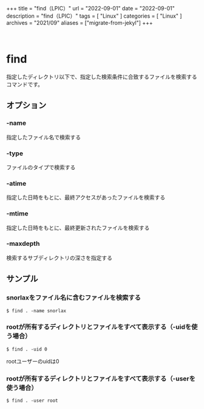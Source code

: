 +++
title = "find（LPIC）"
url = "2022-09-01"
date = "2022-09-01"
description = "find（LPIC）"
tags = [
  "Linux"
]
categories = [
  "Linux"
]
archives = "2021/09"
aliases = ["migrate-from-jekyl"]
+++

<br>

# find

指定したディレクトリ以下で、指定した検索条件に合致するファイルを検索するコマンドです。


## オプション

### -name

指定したファイル名で検索する

### -type

ファイルのタイプで検索する

### -atime

指定した日時をもとに、最終アクセスがあったファイルを検索する

### -mtime

指定した日時をもとに、最終更新されたファイルを検索する

### -maxdepth

検索するサブディレクトリの深さを指定する


## サンプル

### snorlaxをファイル名に含むファイルを検索する

```
$ find . -name snorlax
```

### rootが所有するディレクトリとファイルをすべて表示する（-uidを使う場合）

```
$ find . -uid 0
```

rootユーザーのuidは0


### rootが所有するディレクトリとファイルをすべて表示する（-userを使う場合）

```
$ find . -user root
```
